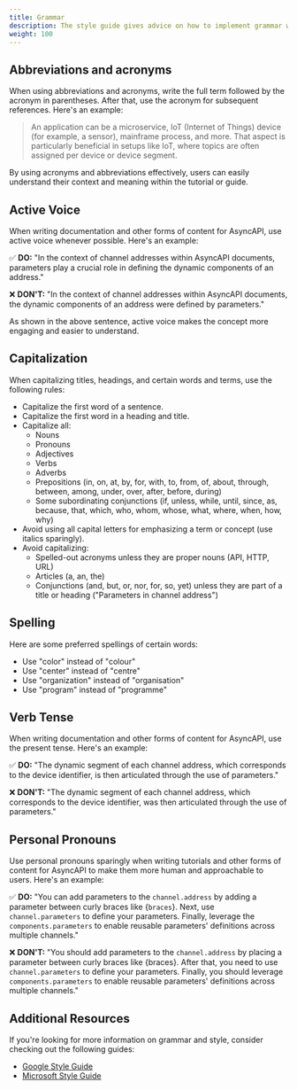 ```yaml
---
title: Grammar
description: The style guide gives advice on how to implement grammar when creating tutorials and other forms of content for AsyncAPI.
weight: 100
---
```


## Abbreviations and acronyms

When using abbreviations and acronyms, write the full term followed by the acronym in parentheses. After that, use the acronym for subsequent references. Here's an example:

> An application can be a microservice, IoT (Internet of Things) device (for example, a sensor), mainframe process, and more.
> That aspect is particularly beneficial in setups like IoT, where topics are often assigned per device or device segment.

 By using acronyms and abbreviations effectively, users can easily understand their context and meaning within the tutorial or guide.

## Active Voice

 When writing documentation and other forms of content for AsyncAPI, use active voice whenever possible. Here's an example:

✅ **DO:** "In the context of channel addresses within AsyncAPI documents, parameters play a crucial role in defining the dynamic components of an address."  

❌ **DON'T:** "In the context of channel addresses within AsyncAPI documents, the dynamic components of an address were defined by parameters."

As shown in the above sentence, active voice makes the concept more engaging and easier to understand.

## Capitalization

When capitalizing titles, headings, and certain words and terms, use the following rules:

- Capitalize the first word of a sentence.
- Capitalize the first word in a heading and title.
- Capitalize all:
  - Nouns
  - Pronouns
  - Adjectives
  - Verbs
  - Adverbs
  - Prepositions (in, on, at, by, for, with, to, from, of, about, through, between, among, under, over, after, before, during)
  - Some subordinating conjunctions (if, unless, while, until, since, as, because, that, which, who, whom, whose, what, where, when, how, why)
- Avoid using all capital letters for emphasizing a term or concept (use italics sparingly).
- Avoid capitalizing:
  - Spelled-out acronyms unless they are proper nouns (API, HTTP, URL)
  - Articles (a, an, the)
  - Conjunctions (and, but, or, nor, for, so, yet) unless they are part of a title or heading ("Parameters in channel address")
  
## Spelling

Here are some preferred spellings of certain words:

- Use "color" instead of "colour"
- Use "center" instead of "centre"
- Use "organization" instead of "organisation"
- Use "program" instead of "programme"

## Verb Tense

When writing documentation and other forms of content for AsyncAPI, use the present tense. Here's an example:

✅ **DO:** "The dynamic segment of each channel address, which corresponds to the device identifier, is then articulated through the use of parameters."

❌ **DON'T:** "The dynamic segment of each channel address, which corresponds to the device identifier, was then articulated through the use of parameters."

## Personal Pronouns

 Use personal pronouns sparingly when writing tutorials and other forms of content for AsyncAPI to make them more human and approachable to users. Here's an example:

✅ **DO:** "You can add parameters to the `channel.address` by adding a parameter between curly braces like {`braces`}. Next, use `channel.parameters` to define your parameters. Finally, leverage the `components.parameters` to enable reusable parameters' definitions across multiple channels."

❌ **DON'T:** "You should add parameters to the `channel.address` by placing a parameter between curly braces like {braces}. After that, you need to use `channel.parameters` to define your parameters. Finally, you should leverage `components.parameters` to enable reusable parameters' definitions across multiple channels."

## Additional Resources

  If you're looking for more information on grammar and style, consider checking out the following guides:

- [Google Style Guide](https://developers.google.com/style)
- [Microsoft Style Guide](https://learn.microsoft.com/en-us/style-guide/welcome/)
